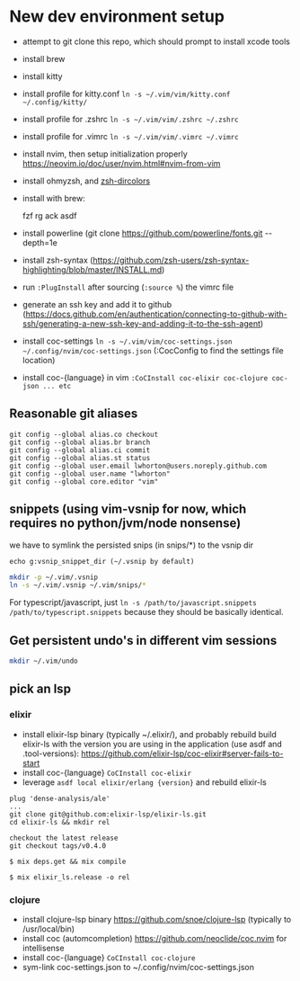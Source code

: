 # New dev environment setup

- attempt to git clone this repo, which should prompt to install xcode tools
- install brew
- install kitty
- install profile for kitty.conf `ln -s ~/.vim/vim/kitty.conf ~/.config/kitty/`
- install profile for .zshrc `ln -s ~/.vim/vim/.zshrc ~/.zshrc`
- install profile for .vimrc `ln -s ~/.vim/vim/.vimrc ~/.vimrc`
- install nvim, then setup initialization properly https://neovim.io/doc/user/nvim.html#nvim-from-vim
- install ohmyzsh, and [zsh-dircolors](https://github.com/joel-porquet/zsh-dircolors-solarized)
- install with brew:

    fzf
    rg
    ack
    asdf

- install powerline (git clone https://github.com/powerline/fonts.git --depth=1e
- install zsh-syntax (https://github.com/zsh-users/zsh-syntax-highlighting/blob/master/INSTALL.md)
- run `:PlugInstall` after sourcing (`:source %`) the vimrc file
- generate an ssh key and add it to github (https://docs.github.com/en/authentication/connecting-to-github-with-ssh/generating-a-new-ssh-key-and-adding-it-to-the-ssh-agent)
- install coc-settings `ln -s ~/.vim/vim/coc-settings.json
  ~/.config/nvim/coc-settings.json` (:CocConfig to find the settings file
  location)
- install coc-{language} in vim `:CoCInstall coc-elixir coc-clojure coc-json ... etc`

## Reasonable git aliases

```
git config --global alias.co checkout
git config --global alias.br branch
git config --global alias.ci commit
git config --global alias.st status
git config --global user.email lwhorton@users.noreply.github.com
git config --global user.name "lwhorton"
git config --global core.editor "vim"
```

## snippets (using vim-vsnip for now, which requires no python/jvm/node nonsense)

we have to symlink the persisted snips (in snips/*) to the vsnip dir

`echo g:vsnip_snippet_dir (~/.vsnip by default)`

```bash
mkdir -p ~/.vim/.vsnip
ln -s ~/.vim/.vsnip ~/.vim/snips/*
```

For typescript/javascript, just `ln -s /path/to/javascript.snippets
/path/to/typescript.snippets` because they should be basically identical.

## Get persistent undo's in different vim sessions
```bash
mkdir ~/.vim/undo
```

## pick an lsp

### elixir

- install elixir-lsp binary (typically ~/.elixir/), and probably rebuild build elixir-ls with the
  version you are using in the application (use asdf and .tool-versions):
  https://github.com/elixir-lsp/coc-elixir#server-fails-to-start
- install coc-{language} `CoCInstall coc-elixir`
- leverage `asdf local elixir/erlang {version}` and rebuild elixir-ls

```
plug 'dense-analysis/ale'
...
git clone git@github.com:elixir-lsp/elixir-ls.git
cd elixir-ls && mkdir rel

checkout the latest release
git checkout tags/v0.4.0

$ mix deps.get && mix compile

$ mix elixir_ls.release -o rel
```

### clojure

- install clojure-lsp binary https://github.com/snoe/clojure-lsp (typically to
  /usr/local/bin)
- install coc (automcompletion) https://github.com/neoclide/coc.nvim for intellisense
- install coc-{language} `CoCInstall coc-clojure`
- sym-link coc-settings.json to ~/.config/nvim/coc-settings.json
